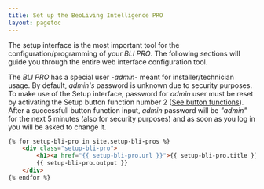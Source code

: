 ```yaml
---
title: Set up the BeoLiving Intelligence PRO
layout: pagetoc
---
```



The setup interface is the most important tool for the configuration/programming of your _BLI PRO_. The following sections will guide you through the entire web interface configuration tool.  

The _BLI PRO_ has a special user -_admin_- meant for installer/technician usage. By default, _admin's_ password is unknown due to security purposes. To make use of the Setup interface, password for _admin_ user must be reset by activating the Setup button function number 2 ([See button functions](../../bli_advanced_user_guide/05-user_button)). After a successfull button function input, _admin_ password will be _"admin"_ for the next 5 minutes (also for security purposes) and as soon as you log in you will be asked to change it.

```html
{% for setup-bli-pro in site.setup-bli-pros %}
	<div class="setup-bli-pro">
		<h1><a href="{{ setup-bli-pro.url }}">{{ setup-bli-pro.title }}</a></h1>
		{{ setup-bli-pro.output }}
	</div>
{% endfor %}
```

